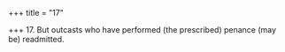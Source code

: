 +++
title = "17"

+++
17. But outcasts who have performed (the prescribed) penance (may be) readmitted.
